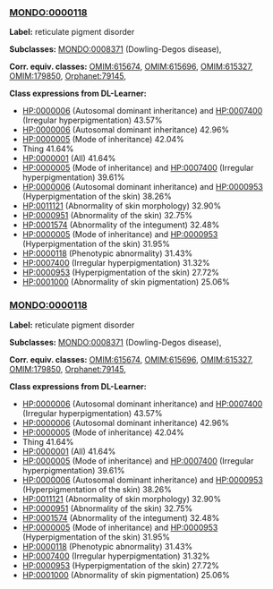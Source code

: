 
### [MONDO:0000118](http://purl.obolibrary.org/obo/MONDO_0000118)
**Label:** reticulate pigment disorder

**Subclasses:** [MONDO:0008371](http://purl.obolibrary.org/obo/MONDO_0008371) (Dowling-Degos disease), 

**Corr. equiv. classes:** [OMIM:615674](http://purl.obolibrary.org/obo/OMIM_615674), [OMIM:615696](http://purl.obolibrary.org/obo/OMIM_615696), [OMIM:615327](http://purl.obolibrary.org/obo/OMIM_615327), [OMIM:179850](http://purl.obolibrary.org/obo/OMIM_179850), [Orphanet:79145](http://www.orpha.net/ORDO/Orphanet_79145), 

**Class expressions from DL-Learner:**

- [HP:0000006](http://purl.obolibrary.org/obo/HP_0000006) (Autosomal dominant inheritance) and [HP:0007400](http://purl.obolibrary.org/obo/HP_0007400) (Irregular hyperpigmentation) 43.57%
- [HP:0000006](http://purl.obolibrary.org/obo/HP_0000006) (Autosomal dominant inheritance) 42.96%
- [HP:0000005](http://purl.obolibrary.org/obo/HP_0000005) (Mode of inheritance) 42.04%
- Thing 41.64%
- [HP:0000001](http://purl.obolibrary.org/obo/HP_0000001) (All) 41.64%
- [HP:0000005](http://purl.obolibrary.org/obo/HP_0000005) (Mode of inheritance) and [HP:0007400](http://purl.obolibrary.org/obo/HP_0007400) (Irregular hyperpigmentation) 39.61%
- [HP:0000006](http://purl.obolibrary.org/obo/HP_0000006) (Autosomal dominant inheritance) and [HP:0000953](http://purl.obolibrary.org/obo/HP_0000953) (Hyperpigmentation of the skin) 38.26%
- [HP:0011121](http://purl.obolibrary.org/obo/HP_0011121) (Abnormality of skin morphology) 32.90%
- [HP:0000951](http://purl.obolibrary.org/obo/HP_0000951) (Abnormality of the skin) 32.75%
- [HP:0001574](http://purl.obolibrary.org/obo/HP_0001574) (Abnormality of the integument) 32.48%
- [HP:0000005](http://purl.obolibrary.org/obo/HP_0000005) (Mode of inheritance) and [HP:0000953](http://purl.obolibrary.org/obo/HP_0000953) (Hyperpigmentation of the skin) 31.95%
- [HP:0000118](http://purl.obolibrary.org/obo/HP_0000118) (Phenotypic abnormality) 31.43%
- [HP:0007400](http://purl.obolibrary.org/obo/HP_0007400) (Irregular hyperpigmentation) 31.32%
- [HP:0000953](http://purl.obolibrary.org/obo/HP_0000953) (Hyperpigmentation of the skin) 27.72%
- [HP:0001000](http://purl.obolibrary.org/obo/HP_0001000) (Abnormality of skin pigmentation) 25.06%



### [MONDO:0000118](http://purl.obolibrary.org/obo/MONDO_0000118)
**Label:** reticulate pigment disorder

**Subclasses:** [MONDO:0008371](http://purl.obolibrary.org/obo/MONDO_0008371) (Dowling-Degos disease), 

**Corr. equiv. classes:** [OMIM:615674](http://purl.obolibrary.org/obo/OMIM_615674), [OMIM:615696](http://purl.obolibrary.org/obo/OMIM_615696), [OMIM:615327](http://purl.obolibrary.org/obo/OMIM_615327), [OMIM:179850](http://purl.obolibrary.org/obo/OMIM_179850), [Orphanet:79145](http://www.orpha.net/ORDO/Orphanet_79145), 

**Class expressions from DL-Learner:**

- [HP:0000006](http://purl.obolibrary.org/obo/HP_0000006) (Autosomal dominant inheritance) and [HP:0007400](http://purl.obolibrary.org/obo/HP_0007400) (Irregular hyperpigmentation) 43.57%
- [HP:0000006](http://purl.obolibrary.org/obo/HP_0000006) (Autosomal dominant inheritance) 42.96%
- [HP:0000005](http://purl.obolibrary.org/obo/HP_0000005) (Mode of inheritance) 42.04%
- Thing 41.64%
- [HP:0000001](http://purl.obolibrary.org/obo/HP_0000001) (All) 41.64%
- [HP:0000005](http://purl.obolibrary.org/obo/HP_0000005) (Mode of inheritance) and [HP:0007400](http://purl.obolibrary.org/obo/HP_0007400) (Irregular hyperpigmentation) 39.61%
- [HP:0000006](http://purl.obolibrary.org/obo/HP_0000006) (Autosomal dominant inheritance) and [HP:0000953](http://purl.obolibrary.org/obo/HP_0000953) (Hyperpigmentation of the skin) 38.26%
- [HP:0011121](http://purl.obolibrary.org/obo/HP_0011121) (Abnormality of skin morphology) 32.90%
- [HP:0000951](http://purl.obolibrary.org/obo/HP_0000951) (Abnormality of the skin) 32.75%
- [HP:0001574](http://purl.obolibrary.org/obo/HP_0001574) (Abnormality of the integument) 32.48%
- [HP:0000005](http://purl.obolibrary.org/obo/HP_0000005) (Mode of inheritance) and [HP:0000953](http://purl.obolibrary.org/obo/HP_0000953) (Hyperpigmentation of the skin) 31.95%
- [HP:0000118](http://purl.obolibrary.org/obo/HP_0000118) (Phenotypic abnormality) 31.43%
- [HP:0007400](http://purl.obolibrary.org/obo/HP_0007400) (Irregular hyperpigmentation) 31.32%
- [HP:0000953](http://purl.obolibrary.org/obo/HP_0000953) (Hyperpigmentation of the skin) 27.72%
- [HP:0001000](http://purl.obolibrary.org/obo/HP_0001000) (Abnormality of skin pigmentation) 25.06%


